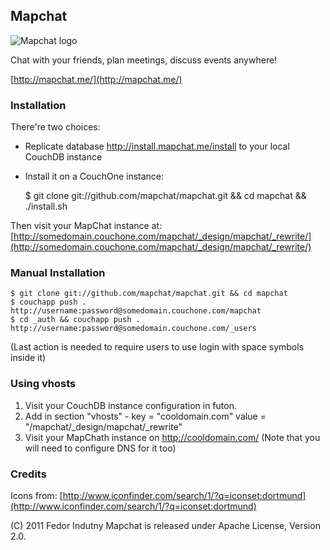 ## Mapchat

<img src="https://github.com/downloads/mapchat/mapchat/128.png" alt="Mapchat logo" title="Mapchat" />

Chat with your friends, plan meetings, discuss events anywhere!

[http://mapchat.me/](http://mapchat.me/)

### Installation

There're two choices:

* Replicate database http://install.mapchat.me/install to your local CouchDB instance
* Install it on a CouchOne instance:

    $ git clone git://github.com/mapchat/mapchat.git && cd mapchat && ./install.sh

Then visit your MapChat instance at:
[http://somedomain.couchone.com/mapchat/_design/mapchat/_rewrite/](http://somedomain.couchone.com/mapchat/_design/mapchat/_rewrite/)

### Manual Installation
    $ git clone git://github.com/mapchat/mapchat.git && cd mapchat
    $ couchapp push . http://username:password@somedomain.couchone.com/mapchat
    $ cd _auth && couchapp push . http://username:password@somedomain.couchone.com/_users

(Last action is needed to require users to use login with space symbols inside it)

### Using vhosts
1. Visit your CouchDB instance configuration in futon.
2. Add in section "vhosts" - key = "cooldomain.com" value = "/mapchat/_design/mapchat/_rewrite"
3. Visit your MapChath instance on http://cooldomain.com/ (Note that you will need to configure DNS for it too)

### Credits

Icons from:
[http://www.iconfinder.com/search/1/?q=iconset:dortmund](http://www.iconfinder.com/search/1/?q=iconset:dortmund)

(C) 2011 Fedor Indutny
Mapchat is released under Apache License, Version 2.0.

